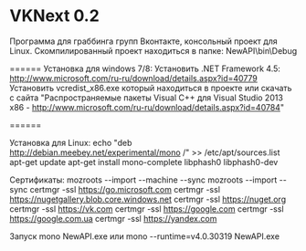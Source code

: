 VKNext 0.2
======
Программа для граббинга групп Вконтакте, консольный проект для Linux.
Скомпилированный проект находиться в папке: NewAPI\bin\Debug

======
Установка для windows 7/8: 
Установить .NET Framework 4.5: http://www.microsoft.com/ru-ru/download/details.aspx?id=40779
Установить vcredist_x86.exe который находиться в проекте или скачать с сайта "Распространяемые пакеты Visual C++ для Visual Studio 2013 x86 - http://www.microsoft.com/ru-ru/download/details.aspx?id=40784"

======

Установка для Linux:
echo "deb http://debian.meebey.net/experimental/mono /" >> /etc/apt/sources.list
apt-get update
apt-get install mono-complete libphash0 libphash0-dev

Сертификаты:
mozroots --import --machine --sync
mozroots --import --sync
certmgr -ssl https://go.microsoft.com
certmgr -ssl https://nugetgallery.blob.core.windows.net
certmgr -ssl https://nuget.org
certmgr -ssl https://vk.com
certmgr -ssl https://google.com
certmgr -ssl https://google.com.ua
certmgr -ssl https://yandex.com

Запуск
mono NewAPI.exe или mono --runtime=v4.0.30319 NewAPI.exe

